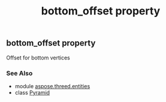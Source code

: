 ﻿---
title: bottom_offset property
second_title: Aspose.3D for Python via .NET API References
description: 
type: docs
weight: 110
url: /python-net/aspose.threed.entities/pyramid/bottom_offset/
is_root: false
---

## bottom_offset property


Offset for bottom vertices

### See Also
* module [aspose.threed.entities](../../)
* class [Pyramid](/3d/python-net/aspose.threed.entities/pyramid)
